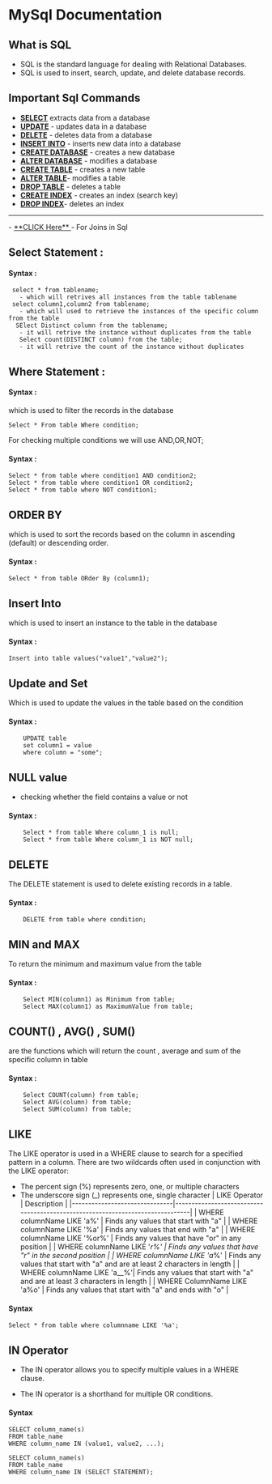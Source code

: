 # MySql Documentation 
## What is SQL
- SQL is the standard language for dealing with Relational Databases.
- SQL is used to insert, search, update, and delete database records.
## Important Sql Commands 
- <a href="#" class="button danger"> **SELECT**</a>  extracts data from a database
- <a href="#" class="button danger"> **UPDATE**</a>  - updates data in a database
- <a href="#" class="button danger"> **DELETE**</a> - deletes data from a database
- <a href="#" class="button danger"> **INSERT INTO**</a> - inserts new data into a database
- <a href="#" class="button danger"> **CREATE DATABASE**</a> - creates a new database
- <a href="#" class="button danger"> **ALTER DATABASE**</a> - modifies a database
- <a href="#" class="button danger"> **CREATE TABLE**</a> - creates a new table
- <a href="#" class="button danger"> **ALTER TABLE**</a>- modifies a table
- <a href="#" class="button danger"> **DROP TABLE**</a> - deletes a table
- <a href="#" class="button danger"> **CREATE INDEX**</a> - creates an index (search key)
- <a href="#" class="button danger"> **DROP INDEX**</a>- deletes an index
<hr>
- <a href="https://github.com/GuruNadh552/MySql-Documentation/blob/main/Joins.md" class="button danger"> **CLICK Here** </a> - For Joins in Sql

## Select Statement :
#### Syntax : 
``` 
 select * from tablename;
   - which will retrives all instances from the table tablename
 select column1,column2 from tablename;
   - which will used to retrieve the instances of the specific column from the table
  SElect Distinct column from the tablename;
   - it will retrive the instance without duplicates from the table
   Select count(DISTINCT column) from the table;
   - it will retrive the count of the instance without duplicates
```
## Where Statement :
#### Syntax : 
which is used to filter the records in the database 

```
Select * From table Where condition;
```

For checking multiple conditions we will use AND,OR,NOT;

#### Syntax :

```
Select * from table where condition1 AND condition2;
Select * from table where condition1 OR condition2;
Select * from table where NOT condition1;
```
## ORDER BY
which is used to sort the records based on the column in ascending (default) or descending order.
#### Syntax :
```
Select * from table ORder By (column1);
```

## Insert Into 
which is used to insert an instance to the table in the database
#### Syntax :
```
Insert into table values("value1","value2");
```

## Update and Set
Which is used to update the values in the table based on the condition
#### Syntax :
```
	UPDATE table
	set column1 = value
	where column = "some";
```
## NULL value 
- checking whether the field contains a value or not
#### Syntax :
```
	Select * from table Where column_1 is null;
	Select * from table Where column_1 is NOT null;
```
## DELETE
The DELETE statement is used to delete existing records in a table.
#### Syntax :
```
	DELETE from table where condition;
```
## MIN and MAX 
To return the minimum and maximum value from the table 
#### Syntax :
```
	Select MIN(column1) as Minimum from table;
	Select MAX(column1) as MaximumValue from table;
```
## COUNT() , AVG() , SUM()
are the functions which will return the count , average and sum of the specific column in table
#### Syntax :
```
	Select COUNT(column) from table;
	Select AVG(column) from table;
	Select SUM(column) from table;
```
## LIKE 
The LIKE operator is used in a WHERE clause to search for a specified pattern in a column.
There are two wildcards often used in conjunction with the LIKE operator:
- The percent sign (%) represents zero, one, or multiple characters
- The underscore sign (_) represents one, single character
| LIKE Operator			| Description								        |
|-------------------------------|-------------------------------------------------------------------------------|
| WHERE columnName LIKE 'a%'	| Finds any values that start with "a"						|
| WHERE columnName LIKE '%a'	| Finds any values that end with "a"						|
| WHERE columnName LIKE '%or%'  | Finds any values that have "or" in any position				|
| WHERE columnName LIKE '_r%'	| Finds any values that have "r" in the second position				|
| WHERE columnName LIKE 'a_%'	| Finds any values that start with "a" and are at least 2 characters in length	|
| WHERE columnName LIKE 'a__%'| Finds any values that start with "a" and are at least 3 characters in length	|
| WHERE ColumnName LIKE 'a%o'	| Finds any values that start with "a" and ends with "o"			|

#### Syntax
	Select * from table where columnname LIKE '%a';
## IN Operator
- The IN operator allows you to specify multiple values in a WHERE clause.

- The IN operator is a shorthand for multiple OR conditions.

#### Syntax
	SELECT column_name(s)
	FROM table_name
	WHERE column_name IN (value1, value2, ...);

	SELECT column_name(s)
	FROM table_name
	WHERE column_name IN (SELECT STATEMENT);

